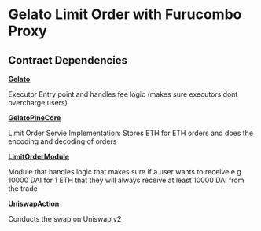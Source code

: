 # Gelato Limit Order with Furucombo Proxy

## Contract Dependencies

[**Gelato**](https://etherscan.io/address/0x3CACa7b48D0573D793d3b0279b5F0029180E83b6) 

Executor Entry point and handles fee logic (makes sure executors dont overcharge users)

[**GelatoPineCore**](https://etherscan.io/address/0x36049D479A97CdE1fC6E2a5D2caE30B666Ebf92B) 

Limit Order Servie Implementation: Stores ETH for ETH orders and does the encoding and decoding of orders

[**LimitOrderModule**](https://etherscan.io/address/0x037fc8e71445910e1E0bBb2a0896d5e9A7485318)

Module that handles logic that makes sure if a user wants to receive e.g. 10000 DAI for 1 ETH that they will always receive at least 10000 DAI from the trade

[**UniswapAction**](https://etherscan.io/address/0x842A8Dea50478814e2bFAFF9E5A27DC0D1FdD37c)

Conducts the swap on Uniswap v2



